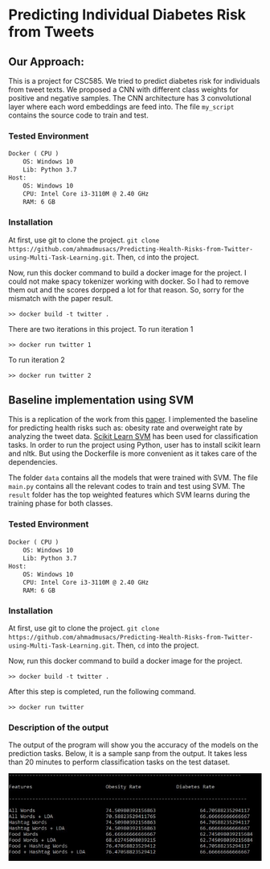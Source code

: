 
# Predicting Individual Diabetes Risk from Tweets

## Our Approach:
This is a project for CSC585. We tried to predict diabetes risk for individuals from tweet texts. We proposed a CNN with different class weights for positive and negative samples. The CNN architecture has 3 convolutional layer where each word embeddings are feed into. 
The file ``my_script`` contains the source code to train and test. 

### **Tested Environment**
```
Docker ( CPU )
	OS: Windows 10
	Lib: Python 3.7
Host:
	OS: Windows 10
	CPU: Intel Core i3-3110M @ 2.40 GHz
	RAM: 6 GB
```

### **Installation**

At first, use git to clone the project. `git clone https://github.com/ahmadmusacs/Predicting-Health-Risks-from-Twitter-using-Multi-Task-Learning.git`. Then, `cd` into the project. 

Now, run this docker command to build a docker image for the project. I could not make spacy tokenizer working with docker. So I had to remove them out and the scores dorpped a lot for that reason. So, sorry for the mismatch with the paper result. 
```
>> docker build -t twitter .
``` 
There are two iterations in this project. 
To run iteration 1 
```
>> docker run twitter 1
```

To run iteration 2
```
>> docker run twitter 2
```



## Baseline implementation using SVM
This is a replication of the work from this [paper](https://arxiv.org/pdf/1409.2195). I implemented the baseline for predicting health risks such as: obesity rate and overweight rate by analyzing the tweet data. [Scikit Learn SVM](http://scikit-learn.org/stable/modules/svm.html) has been used for classification tasks. In order to run the project using Python, user has to install scikit learn and nltk. But using the Dockerfile is more convenient as it takes care of the dependencies. 

The folder ``data`` contains all the models that were trained with SVM. The file ``main.py`` contains all the relevant codes to train and test using SVM. The ``result`` folder has the top weighted features which SVM learns during the training phase for both classes. 

### **Tested Environment**
```
Docker ( CPU )
	OS: Windows 10
	Lib: Python 3.7
Host:
	OS: Windows 10
	CPU: Intel Core i3-3110M @ 2.40 GHz
	RAM: 6 GB
```

### **Installation**

At first, use git to clone the project. `git clone https://github.com/ahmadmusacs/Predicting-Health-Risks-from-Twitter-using-Multi-Task-Learning.git`. Then, `cd` into the project. 

Now, run this docker command to build a docker image for the project. 
```
>> docker build -t twitter .
``` 
After this step is completed, run the following command. 
```
>> docker run twitter
```

### **Description of the output**

The output of the program will show you the accuracy of the models on the prediction tasks. 
Below, it is a sample sanp from the output. It takes less than 20 minutes to perform classification tasks on the test dataset. 

![Image of sample run 2](https://github.com/ahmadmusacs/Predicting-Health-Risks-from-Twitter-using-Multi-Task-Learning/blob/master/images/final_result.JPG)
